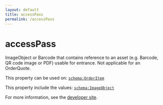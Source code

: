 ```yaml
---
layout: default
title: accessPass
permalink: /accessPass
---
```


# accessPass
ImageObject or Barcode that contains reference to an asset (e.g. Barcode, QR code image or PDF) usable for entrance. Not applicable for an OrderQuote.

This property can be used on: [`schema:OrderItem`](https://schema.org/OrderItem)

This property include the values: [`schema:ImageObject`](https://schema.org/ImageObject)

For more information, see the [developer site](https://developer.openactive.io/data-model/types/).